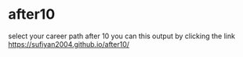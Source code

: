 # after10
select your career path after 10
you can this output by clicking the link
https://sufiyan2004.github.io/after10/
